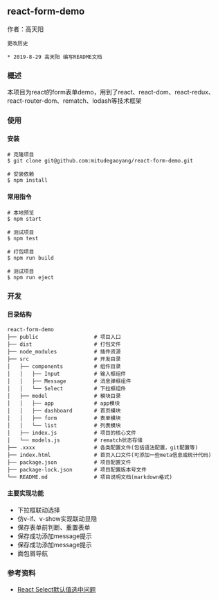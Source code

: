## react-form-demo

作者：高天阳

```
更改历史

* 2019-8-29	高天阳	编写README文档
```

### 概述

本项目为react的form表单demo，用到了react、react-dom、react-redux、react-router-dom、rematch、lodash等技术框架

### 使用

#### 安装

```
# 克隆项目
$ git clone git@github.com:mitudegaoyang/react-form-demo.git

# 安装依赖
$ npm install

```

####  常用指令

```
# 本地预览
$ npm start

# 测试项目
$ npm test

# 打包项目
$ npm run build

# 测试项目
$ npm run eject
```

### 开发

#### 目录结构

```
react-form-demo
├── public                  # 项目入口
├── dist                    # 打包文件
├── node_modules            # 插件资源
├── src                     # 开发目录
│   ├── components          # 组件目录
│   │   ├── Input           # 输入框组件
│   │   ├── Message         # 消息弹框组件
│   │   └── Select          # 下拉框组件
│   ├── model               # 模块目录
│   │   ├── app             # app模块
│   │   ├── dashboard       # 首页模块
│   │   ├── form            # 表单模块
│   │   └── list            # 列表模块
│   ├── index.js            # 项目的核心文件
│   └── models.js           # rematch状态存储
├── .xxxx                   # 各类配置文件(包括语法配置，git配置等)
├── index.html              # 首页入口文件(可添加一些meta信息或统计代码)
├── package.json            # 项目配置文件
├── package-lock.json       # 项目配置版本号文件
└── README.md               # 项目说明文档(markdown格式)
```

#### 主要实现功能

* 下拉框联动选择
* 仿v-if、v-show实现联动显隐
* 保存表单前判断、重置表单
* 保存成功添加message提示
* 保存成功添加message提示
* 面包屑导航

### 参考资料

* [React Select默认值选中问题](https://www.jianshu.com/p/71872a13e7d9)
